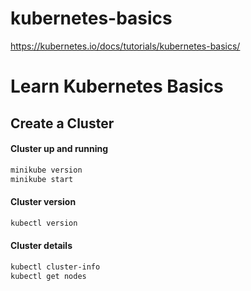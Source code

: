 # kubernetes-basics
https://kubernetes.io/docs/tutorials/kubernetes-basics/

# Learn Kubernetes Basics

## Create a Cluster

#### Cluster up and running
```sh
minikube version
minikube start
```

#### Cluster version
```sh
kubectl version
```

#### Cluster details
```sh
kubectl cluster-info
kubectl get nodes
```
